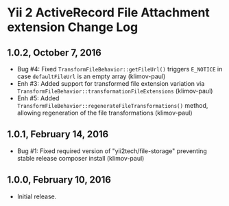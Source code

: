 Yii 2 ActiveRecord File Attachment extension Change Log
=======================================================

1.0.2, October 7, 2016
----------------------

- Bug #4: Fixed `TransformFileBehavior::getFileUrl()` triggers `E_NOTICE` in case `defaultFileUrl` is an empty array (klimov-paul)
- Enh #3: Added support for transformed file extension variation via `TransformFileBehavior::transformationFileExtensions` (klimov-paul)
- Enh #5: Added `TransformFileBehavior::regenerateFileTransformations()` method, allowing regeneration of the file transformations (klimov-paul)


1.0.1, February 14, 2016
------------------------

- Bug #1: Fixed required version of "yii2tech/file-storage" preventing stable release composer install (klimov-paul)


1.0.0, February 10, 2016
------------------------

- Initial release.

